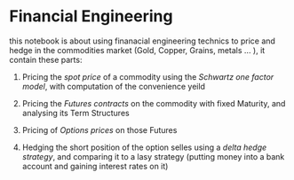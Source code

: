 # Financial Engineering

this notebook is about using finanacial engineering technics to price and hedge in the commodities market (Gold, Copper, Grains, metals ... ), it contain these parts:

1. Pricing the *spot price* of a commodity using the *Schwartz one factor model*, with computation of the convenience yeild

2. Pricing the *Futures contracts* on the commodity with fixed Maturity, and analysing its Term Structures

3. Pricing of *Options prices* on those Futures

4. Hedging the short position of the option selles using a *delta hedge strategy*, and comparing it to a lasy strategy (putting money into a bank account and gaining interest rates on it)
